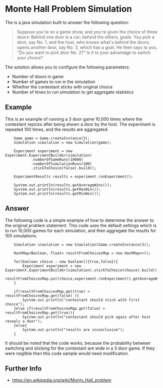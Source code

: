 # Monte Hall Problem Simulation

The is a java simulation built to answer the following question:

>Suppose you're on a game show, and you're given the choice of three doors: Behind one door is a car; behind the others, goats. You pick a door, say No. 1, and the host, who knows what's behind the doors, opens another door, say No. 3, which has a goat. He then says to you, "Do you want to pick door No. 2?" Is it to your advantage to switch your choice?

The solution allows you to configure the following parameters:

- Number of doors in game
- Number of games to run in the simulation
- Whether the contestant sticks with original choice
- Number of times to run simulation to get aggregate statistics

## Example

This is an example of running a 3 door game 10,000 times where the contestant repicks after being shown a door by the host.
The experiment is repeated 100 times, and the results are aggregated.

        Game game = Game.createInstance(3);
        Simulation simulation = new Simulation(game);

        Experiment experiment = new Experiment.ExperimentBuilder(simulation)
                .numberOfGameRuns(10000)
                .numberOfSimulationRuns(100)
                .stickToChoice(false).build();

        ExperimentResults results = experiment.runExperiment();

        System.out.println(results.getAverageWins());
        System.out.println(results.getMaxWin());
        System.out.println(results.getMinWin());

## Answer

The following code is a simple example of how to determine the answer to the original problem statement. This code uses the default settings which is to run 10,000 games for each simulation, and then aggregate the results for 100 simulations.

        Simulation simulation = new Simulation(Game.createInstance(3));
        
        HashMap<Boolean, Float> resultFromChoicesMap = new HashMap<>();

        for(boolean choice : new boolean[]{true,false}){
            Experiment experiment = new Experiment.ExperimentBuilder(simulation).stickToChoice(choice).build();
            resultFromChoicesMap.put(choice,experiment.runExperiment().getAverageWins());
        }

        if(resultFromChoicesMap.get(true) > resultFromChoicesMap.get(false) ){
            System.out.println("contestant should stick with first choice");
        }else if(resultFromChoicesMap.get(false) > resultFromChoicesMap.get(true)){
            System.out.println("contestant should pick again after host reveals a door");
        }else{
            System.out.println("results are inconclusive");
        }

It should be noted that the code works, because the probability between switching and sticking for the contestant are wide in a 3 door game.
If they were neglible then this code sample would need modification.


## Further Info

- https://en.wikipedia.org/wiki/Monty_Hall_problem


